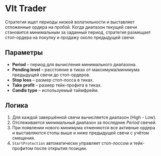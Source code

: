 # Vlt Trader

Стратегия ищет периоды низкой волатильности и выставляет отложенные ордера на пробой. Когда диапазон текущей свечи становится минимальным за заданный период, стратегия размещает стоп-ордера на покупку и продажу около предыдущей свечи.

## Параметры
- **Period** – период для вычисления минимального диапазона.
- **Pending level** – расстояние в тиках от максимума/минимума предыдущей свечи до стоп-ордеров.
- **Stop loss** – размер стоп-лосса в тиках.
- **Take profit** – размер тейк-профита в тиках.
- **Candle type** – используемый таймфрейм.

## Логика
1. Для каждой завершённой свечи вычисляется диапазон (High - Low).
2. Отслеживается минимальный диапазон за последние *Period* свечей.
3. При появлении нового минимума отменяются все активные ордера и выставляются стопы выше и ниже предыдущей свечи с учётом смещения.
4. `StartProtection` автоматически управляет стоп-лоссом и тейк-профитом после открытия позиции.
